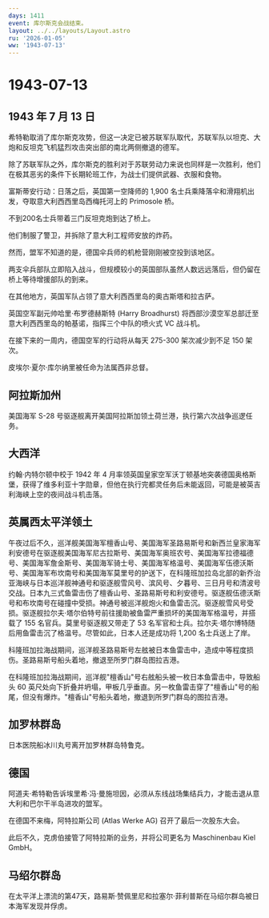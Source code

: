 ```yaml
---
days: 1411
event: 库尔斯克会战结束。
layout: ../../layouts/Layout.astro
ru: '2026-01-05'
ww: '1943-07-13'
---
```


# 1943-07-13

## 1943 年 7 月 13 日

希特勒取消了库尔斯克攻势，但这一决定已被苏联军队取代，苏联军队以坦克、大炮和反坦克飞机猛烈攻击突出部的南北两侧撤退的德军。

除了苏联军队之外，库尔斯克的胜利对于苏联劳动力来说也同样是一次胜利，他们在极其恶劣的条件下长期轮班工作，为战士们提供武器、衣服和食物。

富斯蒂安行动：日落之后，英国第一空降师的 1,900
名士兵乘降落伞和滑翔机出发，夺取意大利西西里岛西梅托河上的 Primosole
桥。

不到200名士兵带着三门反坦克炮到达了桥上。

他们制服了警卫，并拆除了意大利工程师安放的炸药。

然而，盟军不知道的是，德国伞兵师的机枪营刚刚被空投到该地区。

两支伞兵部队立即陷入战斗，但规模较小的英国部队虽然人数远远落后，但仍留在桥上等待增援部队的到来。

在其他地方，英国军队占领了意大利西西里岛的奥古斯塔和拉古萨。

英国空军副元帅哈里·布罗德赫斯特 (Harry Broadhurst)
将西部沙漠空军总部迁至意大利西西里岛的帕基诺，指挥三个中队的喷火式 VC
战斗机。

在接下来的一周内，德国空军的行动将从每天 275-300 架次减少到不足 150
架次。

皮埃尔·夏尔·库尔纳里被任命为法属西非总督。

## 阿拉斯加州

美国海军 S-28
号驱逐舰离开美国阿拉斯加领土荷兰港，执行第六次战争巡逻任务。

## 大西洋

约翰·内特尔顿中校于 1942 年 4
月率领英国皇家空军沃丁顿基地突袭德国奥格斯堡，获得了维多利亚十字勋章，但他在执行完都灵任务后未能返回，可能是被英吉利海峡上空的夜间战斗机击落。

## 英属西太平洋领土

午夜过后不久，巡洋舰美国海军檀香山号、美国海军圣路易斯号和新西兰皇家海军利安德号在驱逐舰美国海军尼古拉斯号、美国海军奥班农号、美国海军拉德福德号、美国海军詹金斯号、美国海军骑士号、美国海军格温号、美国海军伍德沃斯号、美国海军布坎南号和美国海军莫里号的护送下，在科隆班加拉岛北部的新乔治亚海峡与日本巡洋舰神通号和驱逐舰雪风号、滨风号、夕暮号、三日月号和清波号交战。日本九三式鱼雷击伤了檀香山号、圣路易斯号和利安德号。驱逐舰伍德沃斯号和布坎南号在碰撞中受损。神通号被巡洋舰炮火和鱼雷击沉。驱逐舰雪风号受损。驱逐舰拉尔夫·塔尔伯特号前往援助被鱼雷严重损坏的美国海军格温号，并搭载了
155 名官兵。莫里号驱逐舰又带走了 53
名军官和士兵。拉尔夫·塔尔博特随后用鱼雷击沉了格温号。尽管如此，日本人还是成功将
1,200 名士兵送上了岸。

科隆班加拉海战期间，巡洋舰圣路易斯号左舷被日本鱼雷击中，造成中等程度损伤。圣路易斯号船头着地，撤退至所罗门群岛图拉吉港。

在科隆班加拉海战期间，巡洋舰"檀香山"号右舷船头被一枚日本鱼雷击中，导致船头
60
英尺处向下折叠并坍塌，甲板几乎垂直。另一枚鱼雷击穿了"檀香山"号的船尾，但没有爆炸。"檀香山"号船头着地，撤退到所罗门群岛的图拉吉港。

## 加罗林群岛

日本医院船冰川丸号离开加罗林群岛特鲁克。

## 德国

阿道夫·希特勒告诉埃里希·冯·曼施坦因，必须从东线战场集结兵力，才能击退从意大利和巴尔干半岛进攻的盟军。

在德国不来梅，阿特拉斯公司 (Atlas Werke AG) 召开了最后一次股东大会。

此后不久，克虏伯接管了阿特拉斯的业务，并将公司更名为 Maschinenbau Kiel
GmbH。

## 马绍尔群岛

在太平洋上漂流的第47天，路易斯·赞佩里尼和拉塞尔·菲利普斯在马绍尔群岛被日本海军发现并俘虏。